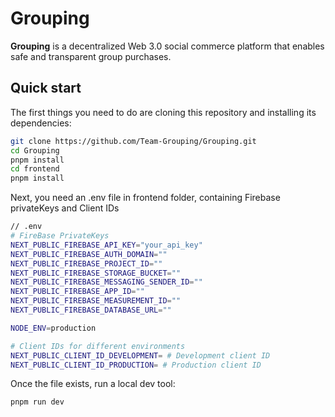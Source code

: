 # Grouping
**Grouping** is a decentralized Web 3.0 social commerce platform that enables safe and transparent group purchases.
## Quick start

The first things you need to do are cloning this repository and installing its dependencies:

```sh
git clone https://github.com/Team-Grouping/Grouping.git
cd Grouping
pnpm install
cd frontend
pnpm install
```

Next, you need an .env file in frontend folder, containing Firebase privateKeys and Client IDs

```sh
// .env
# FireBase PrivateKeys
NEXT_PUBLIC_FIREBASE_API_KEY="your_api_key"
NEXT_PUBLIC_FIREBASE_AUTH_DOMAIN=""
NEXT_PUBLIC_FIREBASE_PROJECT_ID=""
NEXT_PUBLIC_FIREBASE_STORAGE_BUCKET=""
NEXT_PUBLIC_FIREBASE_MESSAGING_SENDER_ID=""
NEXT_PUBLIC_FIREBASE_APP_ID=""
NEXT_PUBLIC_FIREBASE_MEASUREMENT_ID=""
NEXT_PUBLIC_FIREBASE_DATABASE_URL=""

NODE_ENV=production

# Client IDs for different environments
NEXT_PUBLIC_CLIENT_ID_DEVELOPMENT= # Development client ID
NEXT_PUBLIC_CLIENT_ID_PRODUCTION= # Production client ID
```

Once the file exists, run a local dev tool:

```sh
pnpm run dev
```
